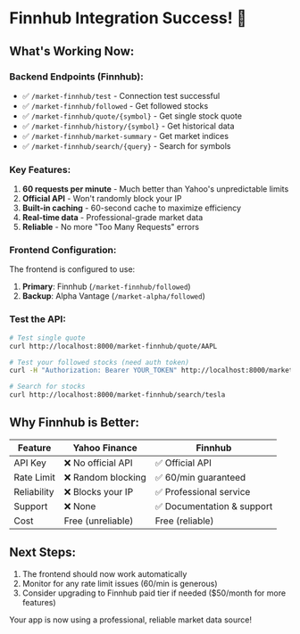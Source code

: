 # Finnhub Integration Success! 🎉

## What's Working Now:

### Backend Endpoints (Finnhub):
- ✅ `/market-finnhub/test` - Connection test successful
- ✅ `/market-finnhub/followed` - Get followed stocks
- ✅ `/market-finnhub/quote/{symbol}` - Get single stock quote
- ✅ `/market-finnhub/history/{symbol}` - Get historical data
- ✅ `/market-finnhub/market-summary` - Get market indices
- ✅ `/market-finnhub/search/{query}` - Search for symbols

### Key Features:
1. **60 requests per minute** - Much better than Yahoo's unpredictable limits
2. **Official API** - Won't randomly block your IP
3. **Built-in caching** - 60-second cache to maximize efficiency
4. **Real-time data** - Professional-grade market data
5. **Reliable** - No more "Too Many Requests" errors

### Frontend Configuration:
The frontend is configured to use:
1. **Primary**: Finnhub (`/market-finnhub/followed`)
2. **Backup**: Alpha Vantage (`/market-alpha/followed`)

### Test the API:
```bash
# Test single quote
curl http://localhost:8000/market-finnhub/quote/AAPL

# Test your followed stocks (need auth token)
curl -H "Authorization: Bearer YOUR_TOKEN" http://localhost:8000/market-finnhub/followed

# Search for stocks
curl http://localhost:8000/market-finnhub/search/tesla
```

## Why Finnhub is Better:

| Feature | Yahoo Finance | Finnhub |
|---------|--------------|---------|
| API Key | ❌ No official API | ✅ Official API |
| Rate Limit | ❌ Random blocking | ✅ 60/min guaranteed |
| Reliability | ❌ Blocks your IP | ✅ Professional service |
| Support | ❌ None | ✅ Documentation & support |
| Cost | Free (unreliable) | Free (reliable) |

## Next Steps:

1. The frontend should now work automatically
2. Monitor for any rate limit issues (60/min is generous)
3. Consider upgrading to Finnhub paid tier if needed ($50/month for more features)

Your app is now using a professional, reliable market data source!